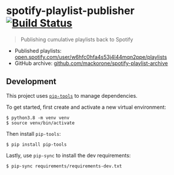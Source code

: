 # spotify-playlist-publisher [![Build Status](https://travis-ci.com/mackorone/spotify-playlist-publisher.svg?branch=main)](https://travis-ci.com/mackorone/spotify-playlist-publisher)

> Publishing cumulative playlists back to Spotify

- Published playlists: [open.spotify.com/user/w6hfc0hfa4s53j4l44mqn2ppe/playlists](https://open.spotify.com/user/w6hfc0hfa4s53j4l44mqn2ppe/playlists)
- GitHub archive: [github.com/mackorone/spotify-playlist-archive](https://github.com/mackorone/spotify-playlist-archive)

## Development

This project uses [`pip-tools`](https://github.com/jazzband/pip-tools) to manage
dependencies.

To get started, first create and activate a new virtual environment:
```
$ python3.8 -m venv venv
$ source venv/bin/activate
```

Then install `pip-tools`:
```
$ pip install pip-tools
```

Lastly, use `pip-sync` to install the dev requirements:
```
$ pip-sync requirements/requirements-dev.txt
```
